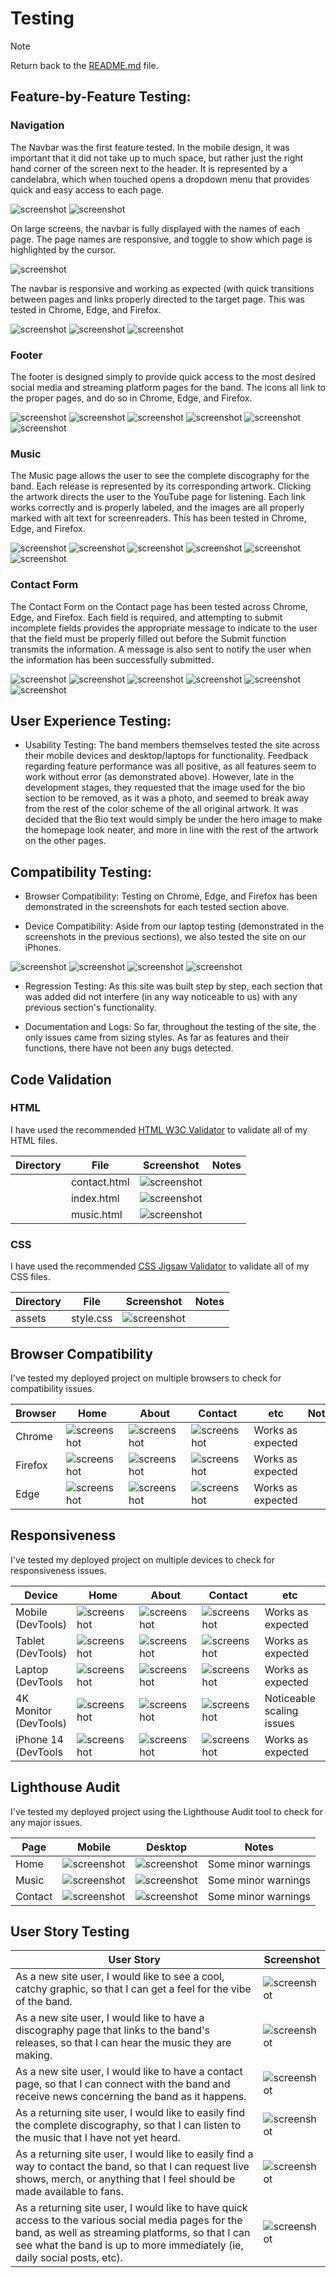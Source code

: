 # Testing

> [!NOTE]  
> Return back to the [README.md](README.md) file.

## Feature-by-Feature Testing:

### Navigation 

The Navbar was the first feature tested. In the mobile design, it was important that it did not take up to much space, but rather just the right hand corner of the screen next to the header.  It is represented by a candelabra, which when touched opens a dropdown menu that provides quick and easy access to each page.

![screenshot](documentation/features/navbar_mobile_unclicked.png)
![screenshot](documentation/features/navbar_mobile_dropdown.png)

On large screens, the navbar is fully displayed with the names of each page.  The page names are responsive, and toggle to show which page is highlighted by the cursor.

![screenshot](documentation/features/navbar_large_screens.png)

The navbar is responsive and working as expected (with quick transitions between pages and links properly directed to the target page.  This was tested in Chrome, Edge, and Firefox.

![screenshot](documentation/testing_screenshots/navbar_chrome.png)
![screenshot](documentation/testing_screenshots/navbar_edge.png)
![screenshot](documentation/testing_screenshots/navbar_firefox.png)

### Footer

The footer is designed simply to provide quick access to the most desired social media and streaming platform pages for the band.  The icons all link to the proper pages, and do so in Chrome, Edge, and Firefox.

![screenshot](documentation/testing_screenshots/footer_chrome.png)
![screenshot](documentation/testing_screenshots/footer_link_chrome.png)
![screenshot](documentation/testing_screenshots/footer_edge.png)
![screenshot](documentation/testing_screenshots/footer_edge_link.png)
![screenshot](documentation/testing_screenshots/footer_firefox.png)
![screenshot](documentation/testing_screenshots/footer_firefox_link.png)

### Music

The Music page allows the user to see the complete discography for the band.  Each release is represented by its corresponding artwork.  Clicking the artwork directs the user to the YouTube page for listening.  Each link works correctly and is properly labeled, and the images are all properly marked with alt text for screenreaders.  This has been tested in Chrome, Edge, and Firefox.

![screenshot](documentation/testing_screenshots/music_chrome.png)
![screenshot](documentation/testing_screenshots/music_chrome_link.png)
![screenshot](documentation/testing_screenshots/music_edge.png)
![screenshot](documentation/testing_screenshots/music_edge_link.png)
![screenshot](documentation/testing_screenshots/music_firefox.png)
![screenshot](documentation/testing_screenshots/music_firefox_link.png)

### Contact Form

The Contact Form on the Contact page has been tested across Chrome, Edge, and Firefox.  Each field is required, and attempting to submit incomplete fields provides the appropriate message to indicate to the user that the field must be properly filled out before the Submit function transmits the information.  A message is also sent to notify the user when the information has been successfully submitted.

![screenshot](documentation/testing_screenshots/contact_chrome.png)
![screenshot](documentation/testing_screenshots/contact_chrome_success.png)
![screenshot](documentation/testing_screenshots/contact_edge.png)
![screenshot](documentation/testing_screenshots/contact_edge_success.png)
![screenshot](documentation/testing_screenshots/contact_firefox.png)
![screenshot](documentation/testing_screenshots/contact_firefox_success.png)

## User Experience Testing:

- Usability Testing: The band members themselves tested the site across their mobile devices and desktop/laptops for functionality.  Feedback regarding feature performance was all positive, as all features seem to work without error (as demonstrated above).  However, late in the development stages, they requested that the image used for the bio section to be removed, as it was a photo, and seemed to break away from the rest of the color scheme of the all original artwork.  It was decided that the Bio text would simply be under the hero image to make the homepage look neater, and more in line with the rest of the artwork on the other pages.

## Compatibility Testing:

- Browser Compatibility: Testing on Chrome, Edge, and Firefox has been demonstrated in the screenshots for each tested section above.

- Device Compatibility: Aside from our laptop testing (demonstrated in the screenshots in the previous sections), we also tested the site on our iPhones.

![screenshot](documentation/testing_screenshots/mobile_test_01.png)
![screenshot](documentation/testing_screenshots/mobile_test_02.png)
![screenshot](documentation/testing_screenshots/mobile_test_03.png)
![screenshot](documentation/testing_screenshots/mobile_test_04.png)

- Regression Testing:  As this site was built step by step, each section that was added did not interfere (in any way noticeable to us) with any previous section's functionality.  

- Documentation and Logs:  So far, throughout the testing of the site, the only issues came from sizing styles.  As far as features and their functions, there have not been any bugs detected.

## Code Validation

### HTML

I have used the recommended [HTML W3C Validator](https://validator.w3.org) to validate all of my HTML files.

| Directory | File | Screenshot | Notes |
| --- | --- | --- | --- |
|  | contact.html | ![screenshot](documentation/testing_screenshots/html_validation_index.png) | |
|  | index.html | ![screenshot](documentation/testing_screenshots/html_validation_music.png) | |
|  | music.html | ![screenshot](documentation/testing_screenshots/html_validation_contact.png) | |

### CSS

I have used the recommended [CSS Jigsaw Validator](https://jigsaw.w3.org/css-validator) to validate all of my CSS files.

| Directory | File | Screenshot | Notes |
| --- | --- | --- | --- |
| assets | style.css | ![screenshot](documentation/testing_screenshots/css_validation.png) | |

## Browser Compatibility

I've tested my deployed project on multiple browsers to check for compatibility issues.

| Browser | Home | About | Contact | etc | Notes |
| --- | --- | --- | --- | --- | --- |
| Chrome | ![screenshot](documentation/testing_screenshots/navbar_chrome.png) | ![screenshot](documentation/testing_screenshots/music_chrome.png) | ![screenshot](documentation/testing_screenshots/contact_chrome.png) | Works as expected |
| Firefox | ![screenshot](documentation/testing_screenshots/navbar_firefox.png) | ![screenshot](documentation/testing_screenshots/music_firefox.png) | ![screenshot](documentation/testing_screenshots/contact_firefox.png) | Works as expected |
| Edge | ![screenshot](documentation/testing_screenshots/navbar_edge.png) | ![screenshot](documentation/testing_screenshots/music_edge_link.png) | ![screenshot](documentation/testing_screenshots/contact_edge.png) | Works as expected |

## Responsiveness

I've tested my deployed project on multiple devices to check for responsiveness issues.

| Device | Home | About | Contact | etc | Notes |
| --- | --- | --- | --- | --- | --- |
| Mobile (DevTools) | ![screenshot](documentation/testing_screenshots/responsiveness_testing/mobile_home.png) | ![screenshot](documentation/testing_screenshots/responsiveness_testing/mobile_music.png) | ![screenshot](documentation/testing_screenshots/responsiveness_testing/mobile_contact.png) | Works as expected |
| Tablet (DevTools) | ![screenshot](documentation/testing_screenshots/responsiveness_testing/tablet_home.png) | ![screenshot](documentation/testing_screenshots/responsiveness_testing/tablet_music.png) | ![screenshot](documentation/testing_screenshots/responsiveness_testing/tablet_contact.png) | Works as expected |
| Laptop (DevTools | ![screenshot](documentation/testing_screenshots/responsiveness_testing/laptop_home.png) | ![screenshot](documentation/testing_screenshots/responsiveness_testing/laptop_music.png) | ![screenshot](documentation/testing_screenshots/responsiveness_testing/laptop_contact.png) | Works as expected |
| 4K Monitor (DevTools)| ![screenshot](documentation/testing_screenshots/responsiveness_testing/4k_home.png) | ![screenshot](documentation/testing_screenshots/responsiveness_testing/4k_music.png) | ![screenshot](documentation/testing_screenshots/responsiveness_testing/4k_contact.png) | Noticeable scaling issues |
| iPhone 14 (DevTools| ![screenshot](documentation/testing_screenshots/responsiveness_testing/iphone14_home.png) | ![screenshot](documentation/testing_screenshots/responsiveness_testing/iphone14_music.png) | ![screenshot](documentation/testing_screenshots/responsiveness_testing/iphone14_contact.png) | Works as expected |

## Lighthouse Audit

I've tested my deployed project using the Lighthouse Audit tool to check for any major issues.

| Page | Mobile | Desktop | Notes |
| --- | --- | --- | --- |
| Home | ![screenshot](documentation/testing_screenshots/lighthouse/mobile_home.png) | ![screenshot](documentation/testing_screenshots/lighthouse/desktop_home.png) | Some minor warnings |
| Music | ![screenshot](documentation/testing_screenshots/lighthouse/mobile_music.png) | ![screenshot](documentation/testing_screenshots/lighthouse/desktop_music.png) | Some minor warnings |
| Contact | ![screenshot](documentation/testing_screenshots/lighthouse/mobile_contact.png) | ![screenshot](documentation/testing_screenshots/lighthouse/desktop_contact.png) | Some minor warnings |

## User Story Testing

| User Story | Screenshot |
| --- | --- |
| As a new site user, I would like to see a cool, catchy graphic, so that I can get a feel for the vibe of the band. | ![screenshot](documentation/testing_screenshots/user_stories/cool_graphic.png) |
| As a new site user, I would like to have a discography page that links to the band's releases, so that I can hear the music they are making. | ![screenshot](documentation/testing_screenshots/user_stories/discography.png) |
| As a new site user, I would like to have a contact page, so that I can connect with the band and receive news concerning the band as it happens. | ![screenshot](documentation/testing_screenshots/user_stories/contact_form.png) |
| As a returning site user, I would like to easily find the complete discography, so that I can listen to the music that I have not yet heard. | ![screenshot](documentation/testing_screenshots/user_stories/discography.png) |
| As a returning site user, I would like to easily find a way to contact the band, so that I can request live shows, merch, or anything that I feel should be made available to fans. | ![screenshot](documentation/testing_screenshots/user_stories/contact_form.png) |
| As a returning site user, I would like to have quick access to the various social media pages for the band, as well as streaming platforms, so that I can see what the band is up to more immediately (ie, daily social posts, etc). | ![screenshot](documentation/testing_screenshots/user_stories/social_access.png) |